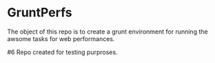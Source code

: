 # GruntPerfs


The object of this repo is to create a grunt environment for running the awsome tasks for web performances.




#6 Repo created for testing purproses.
